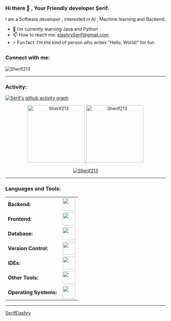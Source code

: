 ### Hi there 👋 , Your Friendly developer Şerif.

I am a Software developer , interested in AI , Machine learning and Backend.

- 🌱 I’m currently learning Java and Python
- 📫 How to reach me: elashrySerif@gmail.com
- ⚡ Fun fact: I’m the kind of person who writes "Hello, World!" for fun.
<link rel="stylesheet" href="https://cdn.jsdelivr.net/gh/devicons/devicon@v2.15.1/devicon.min.css">

<h3 align="left">Connect with me:</h3>
<p align="left">
<a href="https://x.com/ElashrySerif" target="blank"><i align="center" class="devicon-twitter-original" alt="Serif_Elashry" height="40" width="60" ></i>
</a>
<a href="https://www.linkedin.com/in/serifelashry/" target="blank"><i align="center" class="devicon-linkedin-plain colored" alt="Serif_ELashry" height="40" width="60" ></i>
</a>
</p>

<p align="left"> <img src="https://komarev.com/ghpvc/?username=Sherif213&label=Profile%20views&color=0e75b6&style=flat" alt="Sherif213" /> </p>


------
<h3 align="left">Activity:</h3>

[![Serif's github activity graph](https://github-readme-activity-graph.vercel.app/graph?username=Sherif213&bg_color=100f0f&color=4c5e9e&line=4c569e&point=403e41&area=true&hide_border=true)](https://github.com/ashutosh00710/github-readme-activity-graph)

<div align="center">
  <a href="https://github.com/Sherif213">
    <img height="180em" src="https://github-readme-stats.vercel.app/api/top-langs?username=Sherif213&show_icons=true&locale=en&layout=compact&theme=tokyonight" alt="Sherif213"/>
    <img height="180em" src="https://github-readme-stats.vercel.app/api?username=Sherif213&show_icons=true&locale=en&layout=compact&theme=tokyonight" alt="Sherif213"/>
  </a>
</div>
<p align="center">
  <a href="https://github.com/Sherif213">
    <img src="https://github-readme-streak-stats.herokuapp.com/?user=Sherif213&&theme=tokyonight" alt="Sherif213" />
  </a>
</p>

------
<h3 align="left">Languages and Tools:</h3>
<table>
    <tr>
        <td style="font-weight: bold; padding-right: 10px; vertical-align: center; border: none;">Backend:</td>
        <td><img height="40" src="https://skillicons.dev/icons?i=php,java,cpp,python,laravel"/></td>
    </tr>
    <tr>
        <td style="font-weight: bold; padding-right: 10px; vertical-align: center;">Frontend:</td>
        <td><img height="40" src="https://skillicons.dev/icons?i=bootstrap,html,css,figma"/></td>
    </tr>
    <tr>
        <td style="font-weight: bold; padding-right: 10px; vertical-align: center; border: none;">Database:</td>
        <td><img height="40" src="https://skillicons.dev/icons?i=mysql,postgresql,mongodb"/></td>
    </tr>
    <tr>
        <td style="font-weight: bold; padding-right: 10px; vertical-align: center; border: none;">Version Control:</td>
        <td><img height="40" src="https://skillicons.dev/icons?i=git,github"/></td>
    </tr>
    <tr>
        <td style="font-weight: bold; padding-right: 10px; vertical-align: center; border: none;">IDEs:</td>
        <td><img height="40" src="https://skillicons.dev/icons?i=vscode,phpstorm,visualstudio,vim"/></td>
    </tr>
    <tr>
        <td style="font-weight: bold; padding-right: 10px; vertical-align: center; border: none;">Other Tools:</td>
        <td><img height="40" src="https://skillicons.dev/icons?i=bash,notion"/></td>
    </tr>
    <tr>
        <td style="font-weight: bold; padding-right: 10px; vertical-align: center; border: none;">Operating Systems:</td>
        <td><img height="40" src="https://skillicons.dev/icons?i=windows,ubuntu"/></td>
    </tr>
</table>

------
[SerifElashry](https://github.com/Sherif213)
